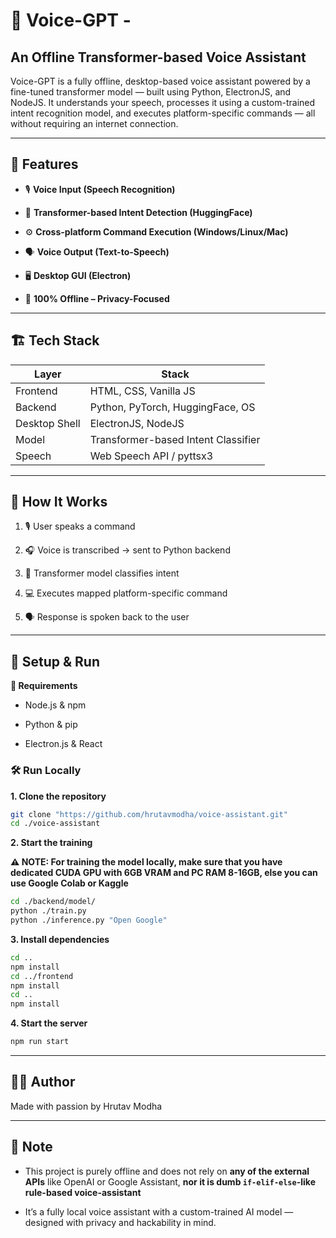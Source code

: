 # 🧠 Voice-GPT - 
## An Offline Transformer-based Voice Assistant

Voice-GPT is a fully offline, desktop-based voice assistant powered by a fine-tuned transformer model — built using Python, ElectronJS, and NodeJS. It understands your speech, processes it using a custom-trained intent recognition model, and executes platform-specific commands — all without requiring an internet connection.

---

## 🚀 Features

- 🎙️ **Voice Input (Speech Recognition)**
  
- 🤖 **Transformer-based Intent Detection (HuggingFace)**
  
- ⚙️ **Cross-platform Command Execution (Windows/Linux/Mac)**  

- 🗣️ **Voice Output (Text-to-Speech)**  

- 🖥️ **Desktop GUI (Electron)**  

- 🔐 **100% Offline – Privacy-Focused**

---

## 🏗️ Tech Stack

| Layer         | Stack                             |
|---------------|------------------------------------|
| Frontend      | HTML, CSS, Vanilla JS              |
| Backend       | Python, PyTorch, HuggingFace, OS   |
| Desktop Shell | ElectronJS, NodeJS                 |
| Model         | Transformer-based Intent Classifier|
| Speech        | Web Speech API / pyttsx3           |

---

## 🧠 How It Works

1. 🎙️ User speaks a command

2. 🎧 Voice is transcribed → sent to Python backend

3. 🧠 Transformer model classifies intent

4. 💻 Executes mapped platform-specific command

5. 🗣️ Response is spoken back to the user

---

## 🔧 Setup & Run

**🔁 Requirements**

- Node.js & npm

- Python & pip

- Electron.js & React

### 🛠️ Run Locally

**1. Clone the repository**

```Bash
git clone "https://github.com/hrutavmodha/voice-assistant.git"
cd ./voice-assistant
```

**2. Start the training**

**⚠️ NOTE: For training the model locally, make sure that you have dedicated CUDA GPU with 6GB VRAM and PC RAM 8-16GB, else you can use Google Colab or Kaggle**

```Bash
cd ./backend/model/
python ./train.py        
python ./inference.py "Open Google"
```

**3. Install dependencies**

```Bash
cd ..
npm install
cd ../frontend
npm install
cd ..
npm install
```

**4. Start the server**

```Bash
npm run start
```

---

## 👨‍💻 Author

Made with passion by Hrutav Modha

---

## 📌 Note

- This project is purely offline and does not rely on **any of the external APIs** like OpenAI or Google Assistant, **nor it is dumb `if-elif-else`-like rule-based voice-assistant**

- It’s a fully local voice assistant with a custom-trained AI model — designed with privacy and hackability in mind.
